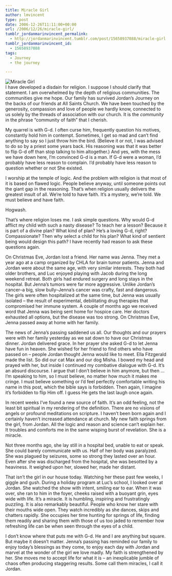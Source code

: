 ```yaml
---
title: Miracle Girl
author: lmvincent
type: post
date: 2006-12-26T11:11:00+00:00
url: /2006/12/26/miracle-girl/
tumblr_jordanmarinvincent_permalink:
  - http://jordanmarinvincent.tumblr.com/post/15658937088/miracle-girl
tumblr_jordanmarinvincent_id:
  - 15658937088
tags:
  - Journey
  - the journey

---
```

![Miracle Girl][1]  
I have developed a disdain for religion. I suppose I should clarify that statement. I am overwhelmed by the depth of religious communities. The communities give me hope. Our family has survived Jordan&rsquo;s Journey on the backs of our friends at All Saints Church. We have been touched by the generosity, compassion and love of people we hardly know, connected to us solely by the threads of association with our church. It is the _community_ in the phrase &ldquo;community of faith&rdquo; that I cherish.<a name="more"></a>

My quarrel is with G-d. I often curse him, frequently question his motives, constantly hold him in contempt. Sometimes, I get so mad and can&rsquo;t find anything to say so I just throw him the bird. (Believe it or not, I was advised to do so by a priest some years back. His reasoning was that it was better to flip G-d off than stop talking to him altogether.) And yes, with the mess we have down here, I&rsquo;m convinced G-d is a man. If G-d were a woman, I&rsquo;d probably have less reason to complain. I&rsquo;d probably have less reason to question whether or not She existed.

I worship at the temple of logic. And the problem with religion is that most of it is based on flawed logic. People believe anyway, until someone points out the giant gap in the reasoning. That&rsquo;s when religion usually delivers the greatest insult of all. We&rsquo;re told to have faith. It&rsquo;s a mystery, we&rsquo;re told. We must believe and have faith.

Hogwash.

That&rsquo;s where religion loses me. I ask simple questions. Why would G-d afflict my child with such a nasty disease? To teach her a lesson? Because it is part of a divine plan? What kind of plan? He&rsquo;s a loving G-d, right? Compassionate? Then why select a child for his plan? What kind of sentient being would design this path? I have recently had reason to ask these questions again.

On Christmas Eve, Jordan lost a friend. Her name was Jenna. They met a year ago at a camp organized by CHLA for brain tumor patients. Jenna and Jordan were about the same age, with very similar interests. They both had older brothers, and Luc enjoyed playing with Jacob during the long weekend retreat. Both girls had endured surgery and long stays in the hospital. But Jenna&rsquo;s tumors were far more aggressive. Unlike Jordan&rsquo;s cancer&ndash;a big, slow bully&ndash;Jenna&rsquo;s cancer was crafty, fast and dangerous. The girls were often hospitalized at the same time, but Jenna was usually isolated &ndash; the result of experimental, debilitating drug therapies that compromised her immune system. A couple of months ago we received word that Jenna was being sent home for hospice care. Her doctors exhausted all options, but the disease was too strong. On Christmas Eve, Jenna passed away at home with her family.

The news of Jenna&rsquo;s passing saddened us all. Our thoughts and our prayers were with her family yesterday as we sat down to have our Christmas dinner. Jordan delivered grace. In her prayer she asked G-d to let Jenna have fun in heaven. She wished for her friend to find others who have passed on &ndash; people Jordan thought Jenna would like to meet. Ella Fitzgerald made the list. So did our cat Max and our dog Misha. I bowed my head and prayed with her, but inside I continued my combative dialogue with G-d. It&rsquo;s an absurd discourse. I argue that I don&rsquo;t believe in him anymore, but then &hellip; I&rsquo;m speaking to him, so I must believe, no matter how much it makes me cringe. I must believe something or I&rsquo;d feel perfectly comfortable writing his name in this post, which the bible says is forbidden. Then again, I imagine it&rsquo;s forbidden to flip Him off. I guess He gets the last laugh once again.

In recent weeks I&rsquo;ve found a new source of faith. It&rsquo;s an odd feeling, not the least bit spiritual in my rendering of the definition. There are no visions of angels or profound meditations on scripture. I haven&rsquo;t been born again and I certainly haven&rsquo;t increased attendance at church. My new faith springs from the girl, from Jordan. All the logic and reason and science can&rsquo;t explain her. It troubles and comforts me in the same wisping burst of revelation. She is a miracle.

Not three months ago, she lay still in a hospital bed, unable to eat or speak. She could barely communicate with us. Half of her body was paralyzed. She was plagued by seizures, some so strong they lasted over an hour. Even after she was discharged from the hospital, she was besotted by a heaviness. It weighed upon her, slowed her, made her distant.

That isn&rsquo;t the girl in our house today. Watching her these past few weeks, I giggle and gush. During a holiday program at Luc&rsquo;s school, I looked over at Jordan. She watched the show with intent, smiling ear to ear. When it was over, she ran to him in the foyer, cheeks raised with a buoyant grin, eyes wide with life. It&rsquo;s a miracle. It is humbling, inspiring and frustratingly puzzling. It is also remarkably beautiful. People who know her stare with their mouths wide open. They watch incredibly as she dances, skips and chatters rapidly. She occupies her time hunting for springs of life, finding them readily and sharing them with those of us too jaded to remember how refreshing life can be when seen through the eyes of a child.

I don&rsquo;t know where that puts me with G-d. He and I are anything but square. But maybe it doesn&rsquo;t matter. Jenna&rsquo;s passing has reminded our family to enjoy today&rsquo;s blessings as they come, to enjoy each day with Jordan and marvel at the wonder of the girl we love madly. My faith is strengthened by her. She moves me to accept life for what it is &ndash; an inexplicable jumble of chaos often producing staggering results. Some call them miracles, I call it Jordan.

<div class="blogger-post-footer">
  <img loading="lazy" width="1" height="1" src="https://blogger.googleusercontent.com/tracker/9039099668816362935-8167774390657764788?l=jordansjourney2.blogspot.com" alt="" />
</div>

 [1]: http://www.jordanvincent.com/images/2006/12/jordan_recent_1206.jpg